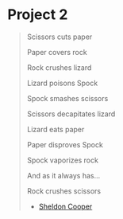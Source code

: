 Project 2
=========

> Scissors cuts paper
>
> Paper covers rock
>
> Rock crushes lizard
>
> Lizard poisons Spock
>
> Spock smashes scissors
>
> Scissors decapitates lizard
>
> Lizard eats paper
>
> Paper disproves Spock
>
> Spock vaporizes rock
>
> And as it always has...
>
> Rock crushes scissors
> 
> 
> - [Sheldon Cooper](https://www.youtube.com/watch?v=cSLeBKT7-sM)

